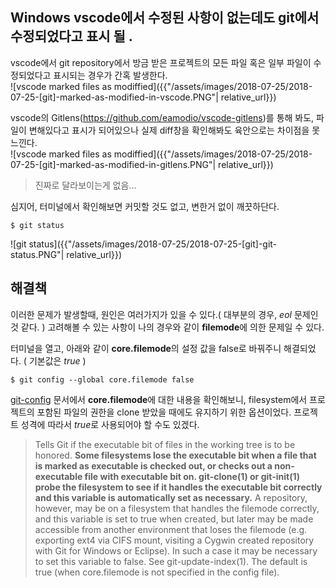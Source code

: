 ## Windows vscode에서 수정된 사항이 없는데도 git에서 수정되었다고 표시 될 .

vscode에서 git repository에서 방금 받은 프로젝트의 모든 파일 혹은 일부 파일이 수정되었다고 표시되는 경우가 간혹 발생한다.   
![vscode marked files as modiffied]({{"/assets/images/2018-07-25/2018-07-25-[git]-marked-as-modified-in-vscode.PNG"| relative_url}})

vscode의 Gitlens(https://github.com/eamodio/vscode-gitlens)를 통해 봐도, 파일이 변해있다고 표시가 되어있으나 실제 diff창을 확인해봐도 육안으로는 차이점을 못 느낀다.  
![vscode marked files as modiffied]({{"/assets/images/2018-07-25/2018-07-25-[git]-marked-as-modified-in-gitlens.PNG"| relative_url}})

> 진짜로 달라보이는게 없음...

심지어, 터미널에서 확인해보면 커밋할 것도 없고, 변한거 없이 깨끗하단다.

```
$ git status
```

![git status]({{"/assets/images/2018-07-25/2018-07-25-[git]-git-status.PNG"| relative_url}})



## 해결책
이러한 문제가 발생할때, 원인은 여러가지가 있을 수 있다.( 대부분의 경우, *eol* 문제인 것 같다. )
고려해볼 수 있는 사항이 나의 경우와 같이 **filemode**에 의한 문제일 수 있다.

터미널을 열고, 아래와 같이 **core.filemode**의 설정 값을 false로 바꿔주니 해결되었다. ( 기본값은 *true* )

```
$ git config --global core.filemode false
```

[git-config](https://mirrors.edge.kernel.org/pub/software/scm/git/docs/git-config.html) 문서에서 **core.filemode**에 대한 내용을 확인해보니, filesystem에서 프로젝트의 포함된 파일의 권한을 clone 받았을 때에도 유지하기 위한 옵션이었다. 프로젝트 성격에 따라서 *true*로 사용되어야 할 수도 있겠다.

> Tells Git if the executable bit of files in the working tree is to be honored. **Some filesystems lose the executable bit when a file that is marked as executable is checked out, or checks out a non-executable file with executable bit on. git-clone(1) or git-init(1) probe the filesystem to see if it handles the executable bit correctly and this variable is automatically set as necessary.**  A repository, however, may be on a filesystem that handles the filemode correctly, and this variable is set to true when created, but later may be made accessible from another environment that loses the filemode (e.g. exporting ext4 via CIFS mount, visiting a Cygwin created repository with Git for Windows or Eclipse). In such a case it may be necessary to set this variable to false. See git-update-index(1). The default is true (when core.filemode is not specified in the config file).